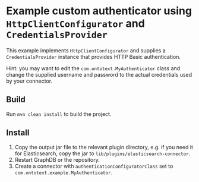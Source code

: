 # Example custom authenticator using `HttpClientConfigurator` and `CredentialsProvider`

This example implements `HttpClientConfigurator` and supplies a `CredentialsProvider` instance that provides HTTP Basic authentication.

Hint: you may want to edit the `com.ontotext.MyAuthenticator` class and change the supplied username and password to the actual credentials used by your connector.

## Build

Run `mvn clean install` to build the project.

## Install

1. Copy the output jar file to the relevant plugin directory, e.g. if you need it for Elasticsearch, copy the jar to `lib/plugins/elasticsearch-connector`.
2. Restart GraphDB or the repository.
3. Create a connector with `authenticationConfiguratorClass` set to `com.ontotext.example.MyAuthenticator`.

